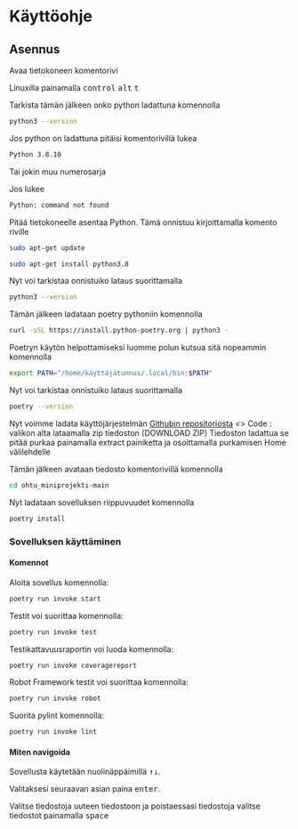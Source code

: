 # Käyttöohje

## Asennus

Avaa tietokoneen komentorivi

Linuxilla painamalla
<kbd>control</kbd> <kbd>alt</kbd> <kbd>t</kbd>

Tarkista tämän jälkeen onko python ladattuna komennolla
```bash
python3 --version
```
Jos python on ladattuna pitäisi komentorivillä lukea
```bash
Python 3.8.10
```
Tai jokin muu numerosarja

Jos lukee
```bash
Python: command not found
```
Pitää tietokoneelle asentaa Python.
Tämä onnistuu kirjoittamalla komento riville
```bash
sudo apt-get update
```
```bash
sudo apt-get install python3.8
```

Nyt voi tarkistaa onnistuiko lataus suorittamalla
```bash
python3 --version
```

Tämän jälkeen ladataan poetry pythoniin komennolla
```bash
curl -sSL https://install.python-poetry.org | python3 -
```
Poetryn käytön helpottamiseksi luomme polun kutsua sitä nopeammin komennolla
```bash
export PATH="/home/käyttäjätunnus/.local/bin:$PATH"
```
Nyt voi tarkistaa onnistuiko lataus suorittamalla
```bash
poetry --version
```

Nyt voimme ladata käyttöjärjestelmän [Githubin repositoriosta](https://github.com/hartonenolli/ohtu_miniprojekti)
<> Code : valikon alta lataamalla zip tiedoston (DOWNLOAD ZIP)
Tiedoston ladattua se pitää purkaa painamalla extract painiketta ja osoittamalla purkamisen Home välilehdelle

Tämän jälkeen avataan tiedosto komentorivillä komennolla
```bash
cd ohtu_miniprojekti-main
```

Nyt ladataan sovelluksen riippuvuudet komennolla

```bash
poetry install
```

### Sovelluksen käyttäminen

#### Komennot

Aloita sovellus komennolla:
```bash
poetry run invoke start
```

Testit voi suorittaa komennolla:
```bash
poetry run invoke test
```

Testikattavuusraportin voi luoda komennolla:
```bash
poetry run invoke coveragereport
```

Robot Framework testit voi suorittaa komennolla:
```bash
poetry run invoke robot
```


Suorita pylint komennolla:
```bash
poetry run invoke lint
```

#### Miten navigoida
Sovellusta käytetään nuolinäppäimillä <kbd>&uarr;</kbd><kbd>&darr;</kbd>.

Valitaksesi seuraavan asian paina <kbd>enter</kbd>.

Valitse tiedostoja uuteen tiedostoon ja poistaessasi tiedostoja valitse tiedostot painamalla <kbd>space</kbd>
